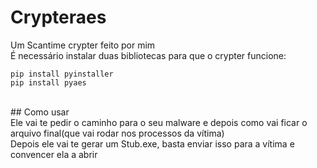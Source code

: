 # Crypteraes
Um Scantime crypter feito por mim
<br>
É necessário instalar duas bibliotecas para que o crypter funcione: <br>
```
pip install pyinstaller
pip install pyaes
```
<br>
## Como usar <br>
Ele vai te pedir o caminho para o seu malware e depois como vai ficar o arquivo final(que vai rodar nos processos da vítima) <br>
Depois ele vai te gerar um Stub.exe, basta enviar isso para a vítima e convencer ela a abrir
